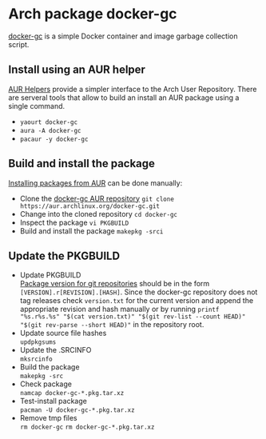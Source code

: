 # Arch package docker-gc

[docker-gc](https://github.com/spotify/docker-gc) is a simple Docker container and image garbage collection script.


## Install using an AUR helper

[AUR Helpers](https://wiki.archlinux.org/index.php/AUR_helpers) provide a simpler interface to the Arch User Repository. There are serveral tools that allow to build an install an AUR package using a single command.

* `yaourt docker-gc`
* `aura -A docker-gc`
* `pacaur -y docker-gc`

## Build and install the package

[Installing packages from AUR](https://wiki.archlinux.org/index.php/AUR_User_Guidelines#Installing_packages) can be done manually:

* Clone the [docker-gc AUR repository](https://aur.archlinux.org/docker-gc.git)
  `git clone https://aur.archlinux.org/docker-gc.git`
* Change into the cloned repository
  `cd docker-gc`
* Inspect the package
  `vi PKGBUILD`
* Build and install the package
  `makepkg -srci`

## Update the PKGBUILD

* Update PKGBUILD  
  [Package version for git repositories](https://wiki.archlinux.org/index.php/VCS_package_guidelines#Git) should be in the form `[VERSION].r[REVISION].[HASH]`. Since the docker-gc repository does not tag releases check `version.txt` for the current version and append the appropriate revision and hash manually or by running `printf "%s.r%s.%s" "$(cat version.txt)" "$(git rev-list --count HEAD)" "$(git rev-parse --short HEAD)"` in the repository root.
* Update source file hashes  
  `updpkgsums`
* Update the .SRCINFO  
  `mksrcinfo`
* Build the package  
  `makepkg -src`
* Check package  
  `namcap docker-gc-*.pkg.tar.xz`
* Test-install package  
  `pacman -U docker-gc-*.pkg.tar.xz`
* Remove tmp files  
  `rm docker-gc`
  `rm docker-gc-*.pkg.tar.xz`
